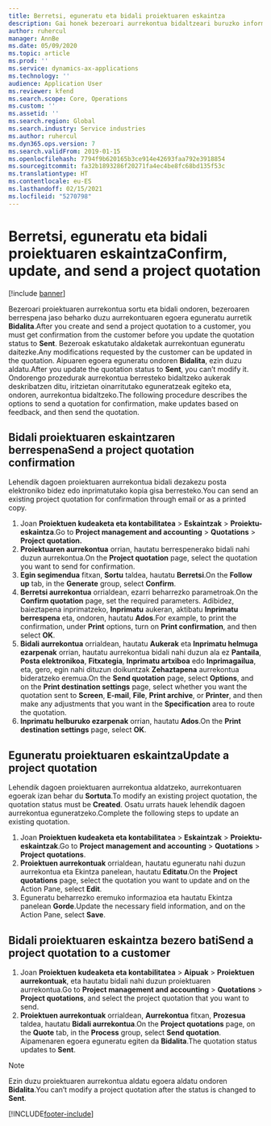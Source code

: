 ```yaml
---
title: Berretsi, eguneratu eta bidali proiektuaren eskaintza
description: Gai honek bezeroari aurrekontua bidaltzeari buruzko informazioa eskaintzen du berrespenerako, iritzietan oinarrituta aldatzeko eta aurrekontua berriro bidaltzeko.
author: ruhercul
manager: AnnBe
ms.date: 05/09/2020
ms.topic: article
ms.prod: ''
ms.service: dynamics-ax-applications
ms.technology: ''
audience: Application User
ms.reviewer: kfend
ms.search.scope: Core, Operations
ms.custom: ''
ms.assetid: ''
ms.search.region: Global
ms.search.industry: Service industries
ms.author: ruhercul
ms.dyn365.ops.version: 7
ms.search.validFrom: 2019-01-15
ms.openlocfilehash: 7794f9b620165b3ce914e42693faa792e3918854
ms.sourcegitcommit: fa32b1893286f20271fa4ec4be8fc68bd135f53c
ms.translationtype: HT
ms.contentlocale: eu-ES
ms.lasthandoff: 02/15/2021
ms.locfileid: "5270798"
---
```

# <a name="confirm-update-and-send-a-project-quotation"></a><span data-ttu-id="4ef43-103">Berretsi, eguneratu eta bidali proiektuaren eskaintza</span><span class="sxs-lookup"><span data-stu-id="4ef43-103">Confirm, update, and send a project quotation</span></span>

[!include [banner](../includes/banner.md)]

<span data-ttu-id="4ef43-104">Bezeroari proiektuaren aurrekontua sortu eta bidali ondoren, bezeroaren berrespena jaso beharko duzu aurrekontuaren egoera eguneratu aurretik **Bidalita**.</span><span class="sxs-lookup"><span data-stu-id="4ef43-104">After you create and send a project quotation to a customer, you must get confirmation from the customer before you update the quotation status to **Sent**.</span></span> <span data-ttu-id="4ef43-105">Bezeroak eskatutako aldaketak aurrekontuan eguneratu daitezke.</span><span class="sxs-lookup"><span data-stu-id="4ef43-105">Any modifications requested by the customer can be updated in the quotation.</span></span> <span data-ttu-id="4ef43-106">Aipuaren egoera eguneratu ondoren **Bidalita**, ezin duzu aldatu.</span><span class="sxs-lookup"><span data-stu-id="4ef43-106">After you update the quotation status to **Sent**, you can’t modify it.</span></span> <span data-ttu-id="4ef43-107">Ondorengo prozedurak aurrekontua berresteko bidaltzeko aukerak deskribatzen ditu, iritzietan oinarritutako eguneratzeak egiteko eta, ondoren, aurrekontua bidaltzeko.</span><span class="sxs-lookup"><span data-stu-id="4ef43-107">The following procedure describes the options to send a quotation for confirmation, make updates based on feedback, and then send the quotation.</span></span>

## <a name="send-a-project-quotation-confirmation"></a><span data-ttu-id="4ef43-108">Bidali proiektuaren eskaintzaren berrespena</span><span class="sxs-lookup"><span data-stu-id="4ef43-108">Send a project quotation confirmation</span></span>  

<span data-ttu-id="4ef43-109">Lehendik dagoen proiektuaren aurrekontua bidali dezakezu posta elektroniko bidez edo inprimatutako kopia gisa berresteko.</span><span class="sxs-lookup"><span data-stu-id="4ef43-109">You can send an existing project quotation for confirmation through email or as a printed copy.</span></span> 

1. <span data-ttu-id="4ef43-110">Joan **Proiektuen kudeaketa eta kontabilitatea** > **Eskaintzak** > **Proiektu-eskaintza**.</span><span class="sxs-lookup"><span data-stu-id="4ef43-110">Go to **Project management and accounting** > **Quotations** > **Project quotation.**</span></span> 
2. <span data-ttu-id="4ef43-111">**Proiektuaren aurrekontua** orrian, hautatu berrespenerako bidali nahi duzun aurrekontua.</span><span class="sxs-lookup"><span data-stu-id="4ef43-111">On the **Project quotation** page, select the quotation you want to send for confirmation.</span></span> 
3. <span data-ttu-id="4ef43-112">**Egin segimendua** fitxan, **Sortu** taldea, hautatu **Berretsi**.</span><span class="sxs-lookup"><span data-stu-id="4ef43-112">On the **Follow up** tab, in the **Generate** group, select **Confirm**.</span></span> 
4. <span data-ttu-id="4ef43-113">**Berretsi aurrekontua** orrialdean, ezarri beharrezko parametroak.</span><span class="sxs-lookup"><span data-stu-id="4ef43-113">On the **Confirm quotation** page, set the required parameters.</span></span> <span data-ttu-id="4ef43-114">Adibidez, baieztapena inprimatzeko, **Inprimatu** aukeran, aktibatu **Inprimatu berrespena** eta, ondoren, hautatu **Ados**.</span><span class="sxs-lookup"><span data-stu-id="4ef43-114">For example, to print the confirmation, under **Print** options, turn on **Print confirmation**, and then select **OK**.</span></span>
5. <span data-ttu-id="4ef43-115">**Bidali aurrekontua** orrialdean, hautatu **Aukerak** eta **Inprimatu helmuga ezarpenak** orrian, hautatu aurrekontua bidali nahi duzun ala ez **Pantaila**, **Posta elektronikoa**, **Fitxategia**, **Inprimatu artxiboa** edo **Inprimagailua**, eta, gero, egin nahi dituzun doikuntzak **Zehaztapena** aurrekontua bideratzeko eremua.</span><span class="sxs-lookup"><span data-stu-id="4ef43-115">On the **Send quotation** page, select **Options**, and on the **Print destination settings** page, select whether you want the quotation sent to **Screen**, **E-mail**, **File**, **Print archive**, or **Printer**, and then make any adjustments that you want in the **Specification** area to route the quotation.</span></span>
6. <span data-ttu-id="4ef43-116">**Inprimatu helburuko ezarpenak** orrian, hautatu **Ados**.</span><span class="sxs-lookup"><span data-stu-id="4ef43-116">On the **Print destination settings** page, select **OK**.</span></span>  

## <a name="update-a-project-quotation"></a><span data-ttu-id="4ef43-117">Eguneratu proiektuaren eskaintza</span><span class="sxs-lookup"><span data-stu-id="4ef43-117">Update a project quotation</span></span>

<span data-ttu-id="4ef43-118">Lehendik dagoen proiektuaren aurrekontua aldatzeko, aurrekontuaren egoerak izan behar du **Sortuta**.</span><span class="sxs-lookup"><span data-stu-id="4ef43-118">To modify an existing project quotation, the quotation status must be **Created**.</span></span> <span data-ttu-id="4ef43-119">Osatu urrats hauek lehendik dagoen aurrekontua eguneratzeko.</span><span class="sxs-lookup"><span data-stu-id="4ef43-119">Complete the following steps to update an existing quotation.</span></span> 

1. <span data-ttu-id="4ef43-120">Joan **Proiektuen kudeaketa eta kontabilitatea** > **Eskaintzak** > **Proiektu-eskaintzak**.</span><span class="sxs-lookup"><span data-stu-id="4ef43-120">Go to **Project management and accounting** > **Quotations** > **Project quotations**.</span></span>
2. <span data-ttu-id="4ef43-121">**Proiektuen aurrekontuak** orrialdean, hautatu eguneratu nahi duzun aurrekontua eta Ekintza panelean, hautatu **Editatu**.</span><span class="sxs-lookup"><span data-stu-id="4ef43-121">On the **Project quotations** page, select the quotation you want to update and on the Action Pane, select **Edit**.</span></span>
3. <span data-ttu-id="4ef43-122">Eguneratu beharrezko eremuko informazioa eta hautatu Ekintza panelean **Gorde**.</span><span class="sxs-lookup"><span data-stu-id="4ef43-122">Update the necessary field information, and on the Action Pane, select **Save**.</span></span>  

## <a name="send-a-project-quotation-to-a-customer"></a><span data-ttu-id="4ef43-123">Bidali proiektuaren eskaintza bezero bati</span><span class="sxs-lookup"><span data-stu-id="4ef43-123">Send a project quotation to a customer</span></span> 

1. <span data-ttu-id="4ef43-124">Joan **Proiektuen kudeaketa eta kontabilitatea** > **Aipuak** > **Proiektuen aurrekontuak**, eta hautatu bidali nahi duzun proiektuaren aurrekontua.</span><span class="sxs-lookup"><span data-stu-id="4ef43-124">Go to **Project management and accounting** > **Quotations** > **Project quotations**, and select the project quotation that you want to send.</span></span>
2. <span data-ttu-id="4ef43-125">**Proiektuen aurrekontuak** orrialdean, **Aurrekontua** fitxan, **Prozesua** taldea, hautatu **Bidali aurrekontua**.</span><span class="sxs-lookup"><span data-stu-id="4ef43-125">On the **Project quotations** page, on the **Quote** tab, in the **Process** group, select **Send quotation**.</span></span> <span data-ttu-id="4ef43-126">Aipamenaren egoera eguneratu egiten da **Bidalita**.</span><span class="sxs-lookup"><span data-stu-id="4ef43-126">The quotation status updates to **Sent**.</span></span>

> [!NOTE]
> <span data-ttu-id="4ef43-127">Ezin duzu proiektuaren aurrekontua aldatu egoera aldatu ondoren **Bidalita**.</span><span class="sxs-lookup"><span data-stu-id="4ef43-127">You can’t modify a project quotation after the status is changed to **Sent**.</span></span>


[!INCLUDE[footer-include](../includes/footer-banner.md)]